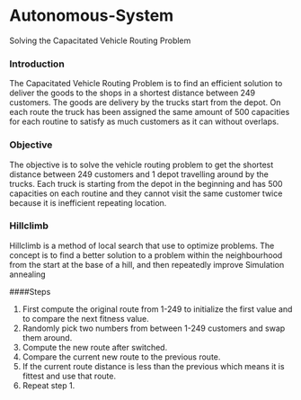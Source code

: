 # Autonomous-System
Solving the Capacitated Vehicle Routing Problem

### Introduction
The Capacitated Vehicle Routing Problem is to find an efficient solution to deliver the goods to the shops in a shortest distance between 249 customers. The goods are delivery by the trucks start from the depot. On each route the truck has been assigned the same amount of 500 capacities for each routine to satisfy as much customers as it can without overlaps.

### Objective
The objective is to solve the vehicle routing problem to get the shortest distance between 249 customers and 1 depot travelling around by the trucks. Each truck is starting from the depot in the beginning and has 500 capacities on each routine and they cannot visit the same customer twice because it is inefficient repeating location.

### Hillclimb
Hillclimb is a method of local search that use to optimize problems. The concept is to find a better solution to a problem within the neighbourhood from the start at the base of a hill, and then repeatedly improve
Simulation annealing

####Steps
1.	First compute the original route from 1-249 to initialize the first value and to compare the next fitness value.
2.	Randomly pick two numbers from between 1-249 customers and swap them around.
3.	Compute the new route after switched.
4.	Compare the current new route to the previous route.
5.	If the current route distance is less than the previous which means it is fittest and use that route.
6.	Repeat step 1.
